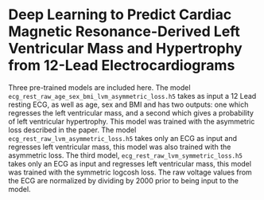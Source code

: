 # Deep Learning to Predict Cardiac Magnetic Resonance-Derived Left Ventricular Mass and Hypertrophy from 12-Lead Electrocardiograms
Three pre-trained models are included here. The model `ecg_rest_raw_age_sex_bmi_lvm_asymmetric_loss.h5` takes as input a 12 Lead resting ECG, as well as age, sex and BMI and has two outputs: one which regresses the left ventricular mass, and a second which gives a probability of left ventricular hypertrophy. 
This model was trained with the asymmetric loss described in the paper.  The model `ecg_rest_raw_lvm_asymmetric_loss.h5` takes only an ECG as input and regresses left ventricular mass, this model was also trained with the asymmetric loss.
The third model, `ecg_rest_raw_lvm_symmetric_loss.h5` takes only an ECG as input and regresses left ventricular mass, this model was trained with the symmetric logcosh loss.  The raw voltage values from the ECG are normalized by dividing by 2000 prior to being input to the model.